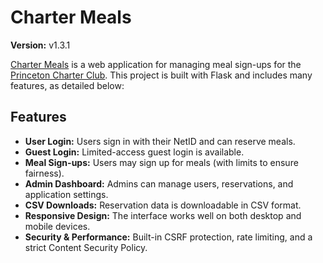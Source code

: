 # Charter Meals

**Version:** v1.3.1

[Charter Meals](https://chartermeals.com) is a web application for managing meal sign-ups for the [Princeton Charter Club](https://charterclub.org). This project is built with Flask and includes many features, as detailed below:

## Features

- **User Login:** Users sign in with their NetID and can reserve meals.
- **Guest Login:** Limited-access guest login is available.
- **Meal Sign-ups:** Users may sign up for meals (with limits to ensure fairness).
- **Admin Dashboard:** Admins can manage users, reservations, and application settings.
- **CSV Downloads:** Reservation data is downloadable in CSV format.
- **Responsive Design:** The interface works well on both desktop and mobile devices.
- **Security & Performance:** Built-in CSRF protection, rate limiting, and a strict Content Security Policy.
